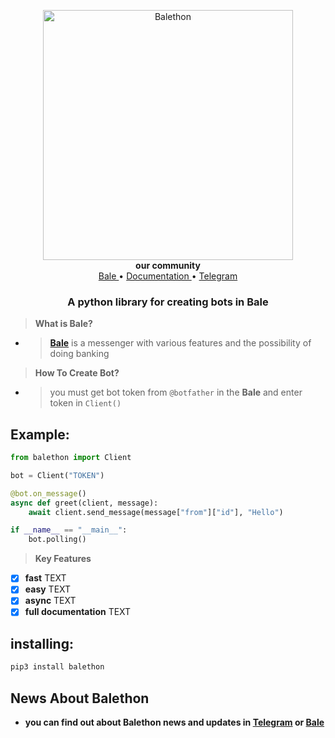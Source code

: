 <p align="center">
     <a href="https://ble.ir/balethon">
         <img src="https://s8.uupload.ir/files/_balethon__ar04.png" alt="Balethon" width="400">
     </a>
     <br>
     <b>our community</b>
     <br>
     <a href="https://ble.ir/join/MGUxMTU5Yz">
         Bale
     </a>
     •
     <a href="balethon.github.io">
         Documentation
     </a>
     •
     <a href="https://t.me/balethon_GP">
         Telegram
     </a>
 </p>


<h3 align="center">A python library for creating bots in Bale</h3>

> **What is Bale?**

- > **[Bale](https://www.bale.ai/)** is a messenger with various features and the possibility of doing banking


> **How To Create Bot?**


- > you must get bot token from `@botfather` in the **Bale** and enter token in `Client()`

## Example:

```python
from balethon import Client

bot = Client("TOKEN")

@bot.on_message()
async def greet(client, message):
    await client.send_message(message["from"]["id"], "Hello")

if __name__ == "__main__":
    bot.polling()
```


> **Key Features**

- [x] **fast** TEXT
- [x] **easy** TEXT
- [x] **async** TEXT
- [x] **full documentation** TEXT

## installing:
```python
pip3 install balethon
```

## News About Balethon
- **you can find out about Balethon news and updates in [Telegram](https://t.me/balethon_py) or [Bale](https://ble.ir/balethon)**

